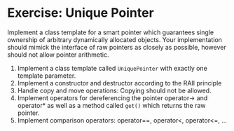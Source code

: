 # Exercise: Unique Pointer

Implement a class template for a smart pointer which guarantees single ownership of arbitrary dynamically allocated objects. Your implementation should mimick the interface of raw pointers as closely as possible, however should not allow pointer arithmetic.

1. Implement a class template called `UniquePointer` with exactly one template parameter.
2. Implement a constructor and destructor according to the RAII principle
3. Handle copy and move operations: Copying should not be allowed.
4. Implement operators for dereferencing the pointer operator-> and operator* as well as a method called `get()` which returns the raw pointer.
5. Implement comparison operators: operator==, operator<, operator<=, ...